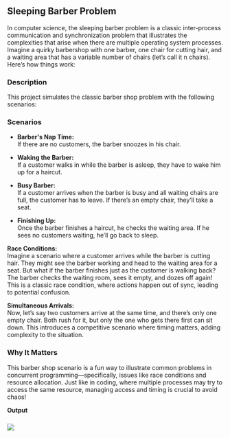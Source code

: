 ## Sleeping Barber Problem
In computer science, the sleeping barber problem is a classic inter-process communication and synchronization problem that illustrates the complexities that arise when there are multiple operating system processes.
Imagine a quirky barbershop with one barber, one chair for cutting hair, and a waiting area that has a variable number of chairs (let’s call it n chairs). Here’s how things work:
### **Description**

This project simulates the classic barber shop problem with the following scenarios:

### **Scenarios**

* **Barber's Nap Time:**  
  If there are no customers, the barber snoozes in his chair.

* **Waking the Barber:**  
  If a customer walks in while the barber is asleep, they have to wake him up for a haircut.

* **Busy Barber:**  
  If a customer arrives when the barber is busy and all waiting chairs are full, the customer has to leave. If there’s an empty chair, they’ll take a seat.

* **Finishing Up:**  
  Once the barber finishes a haircut, he checks the waiting area. If he sees no customers waiting, he’ll go back to sleep.

**Race Conditions:**  
Imagine a scenario where a customer arrives while the barber is cutting hair. They might see the barber working and head to the waiting area for a seat. But what if the barber finishes just as the customer is walking back? The barber checks the waiting room, sees it empty, and dozes off again! This is a classic race condition, where actions happen out of sync, leading to potential confusion.

**Simultaneous Arrivals:**  
Now, let’s say two customers arrive at the same time, and there’s only one empty chair. Both rush for it, but only the one who gets there first can sit down. This introduces a competitive scenario where timing matters, adding complexity to the situation.

### Why It Matters
This barber shop scenario is a fun way to illustrate common problems in concurrent programming—specifically, issues like race conditions and resource allocation. Just like in coding, where multiple processes may try to access the same resource, managing access and timing is crucial to avoid chaos!

 **Output**
 ### ![](https://github.com/user-attachments/assets/c965999c-133d-42be-8183-3df4e843e98b)

